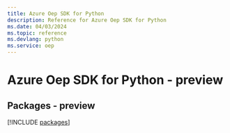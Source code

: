 ```yaml
---
title: Azure Oep SDK for Python
description: Reference for Azure Oep SDK for Python
ms.date: 04/03/2024
ms.topic: reference
ms.devlang: python
ms.service: oep
---
```

# Azure Oep SDK for Python - preview
## Packages - preview
[!INCLUDE [packages](oep-index.md)]